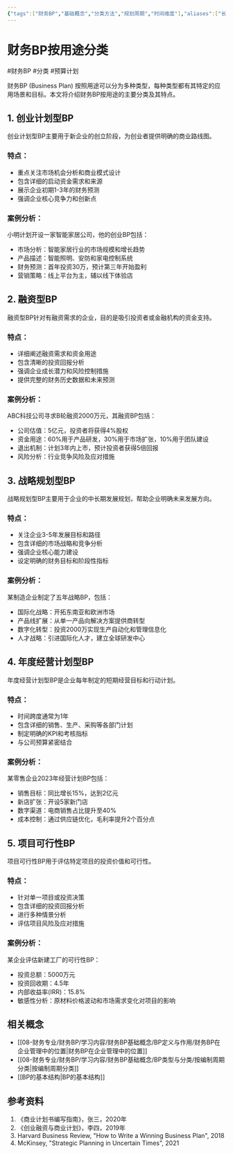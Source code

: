 ```yaml
---
{"tags":["财务BP","基础概念","分类方法","规划周期","时间维度"],"aliases":["长短期BP分类","BP周期分类"],"cssclass":"content","dg-publish":true,"dg-home":false,"permalink":"/08-财务专业/财务BP/学习内容/财务BP基础概念/BP类型与分类/按用途分类/","dgPassFrontmatter":true}
---
```


# 财务BP按用途分类

#财务BP #分类 #预算计划

财务BP (Business Plan) 按照用途可以分为多种类型，每种类型都有其特定的应用场景和目标。本文将介绍财务BP按用途的主要分类及其特点。

## 1. 创业计划型BP

创业计划型BP主要用于新企业的创立阶段，为创业者提供明确的商业路线图。

### 特点：
- 重点关注市场机会分析和商业模式设计
- 包含详细的启动资金需求和来源
- 展示企业初期1-3年的财务预测
- 强调企业核心竞争力和创新点

### 案例分析：
小明计划开设一家智能家居公司，他的创业BP包括：
- 市场分析：智能家居行业的市场规模和增长趋势
- 产品描述：智能照明、安防和家电控制系统
- 财务预测：首年投资30万，预计第三年开始盈利
- 营销策略：线上平台为主，辅以线下体验店

## 2. 融资型BP

融资型BP针对有融资需求的企业，目的是吸引投资者或金融机构的资金支持。

### 特点：
- 详细阐述融资需求和资金用途
- 包含清晰的投资回报分析
- 强调企业成长潜力和风险控制措施
- 提供完整的财务历史数据和未来预测

### 案例分析：
ABC科技公司寻求B轮融资2000万元，其融资BP包括：
- 公司估值：5亿元，投资者将获得4%股权
- 资金用途：60%用于产品研发，30%用于市场扩张，10%用于团队建设
- 退出机制：计划3年内上市，预计投资者获得5倍回报
- 风险分析：行业竞争风险及应对措施

## 3. 战略规划型BP

战略规划型BP主要用于企业的中长期发展规划，帮助企业明确未来发展方向。

### 特点：
- 关注企业3-5年发展目标和路径
- 包含详细的市场战略和竞争分析
- 强调企业核心能力建设
- 设定明确的财务目标和阶段性指标

### 案例分析：
某制造企业制定了五年战略BP，包括：
- 国际化战略：开拓东南亚和欧洲市场
- 产品线扩展：从单一产品向解决方案提供商转型
- 数字化转型：投资2000万实现生产自动化和管理信息化
- 人才战略：引进国际化人才，建立全球研发中心

## 4. 年度经营计划型BP

年度经营计划型BP是企业每年制定的短期经营目标和行动计划。

### 特点：
- 时间跨度通常为1年
- 包含详细的销售、生产、采购等各部门计划
- 制定明确的KPI和考核指标
- 与公司预算紧密结合

### 案例分析：
某零售企业2023年经营计划BP包括：
- 销售目标：同比增长15%，达到2亿元
- 新店扩张：开设5家新门店
- 数字渠道：电商销售占比提升至40%
- 成本控制：通过供应链优化，毛利率提升2个百分点

## 5. 项目可行性BP

项目可行性BP用于评估特定项目的投资价值和可行性。

### 特点：
- 针对单一项目或投资决策
- 包含详细的投资回报分析
- 进行多种情景分析
- 评估项目风险及应对措施

### 案例分析：
某企业评估新建工厂的可行性BP：
- 投资总额：5000万元
- 投资回收期：4.5年
- 内部收益率(IRR)：15.8%
- 敏感性分析：原材料价格波动和市场需求变化对项目的影响

## 相关概念

- [[08-财务专业/财务BP/学习内容/财务BP基础概念/BP定义与作用/财务BP在企业管理中的位置\|财务BP在企业管理中的位置]]
- [[08-财务专业/财务BP/学习内容/财务BP基础概念/BP类型与分类/按编制周期分类\|按编制周期分类]]
- [[BP的基本结构\|BP的基本结构]]

## 参考资料

1. 《商业计划书编写指南》，张三，2020年
2. 《创业融资与商业计划》，李四，2019年
3. Harvard Business Review, "How to Write a Winning Business Plan", 2018
4. McKinsey, "Strategic Planning in Uncertain Times", 2021 